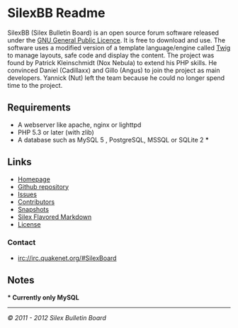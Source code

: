 SilexBB Readme
==============
SilexBB (Silex Bulletin Board) is an open source forum software released under the [GNU General Public Licence](http://www.gnu.org/licenses/gpl-3.0.html). It is free to download and use.
The software uses a modified version of a template language/engine called [Twig](https://github.com/SilexBoard/Template-Engine) to manage layouts, safe code and display the content.
The project was found by Patrick Kleinschmidt (Nox Nebula) to extend his PHP skills. He convinced Daniel (Cadillaxx) and Gillo (Angus) to join the project as main developers. Yannick (Nut) left the team because he could no longer spend time to the project.

Requirements
------------
* A webserver like apache, nginx or lighttpd
* PHP 5.3 or later (with zlib)
* A database such as MySQL 5 , PostgreSQL, MSSQL or SQLite 2 __*__


Links
-------
* [Homepage](http://www.silexboard.org/)
* [Github repository](https://github.com/SilexBoard/Board)
* [Issues](https://github.com/SilexBoard/Board/issues)
* [Contributors](https://github.com/SilexBoard/Board/blob/master/CONTRIBUTORS.md)
* [Snapshots](https://github.com/SilexBoard/Board/tree/rewrite/Draft/Snapshots)
* [Silex Flavored Markdown](http://www.silexboard.org/Silex_Flavored_Markdown.html)
* [License](http://www.gnu.org/licenses/gpl-3.0.html)

### Contact
* [irc://irc.quakenet.org/#SilexBoard](irc://irc.quakenet.org/#SilexBoard)

Notes
-----
__* Currently only MySQL__

-----

_© 2011 - 2012 Silex Bulletin Board_